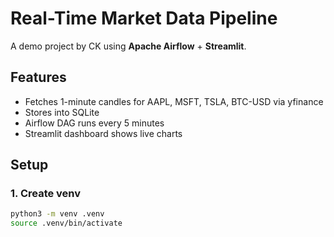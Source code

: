 # Real-Time Market Data Pipeline

A demo project by CK using **Apache Airflow** + **Streamlit**.

## Features
- Fetches 1-minute candles for AAPL, MSFT, TSLA, BTC-USD via yfinance
- Stores into SQLite
- Airflow DAG runs every 5 minutes
- Streamlit dashboard shows live charts

## Setup

### 1. Create venv
```bash
python3 -m venv .venv
source .venv/bin/activate
